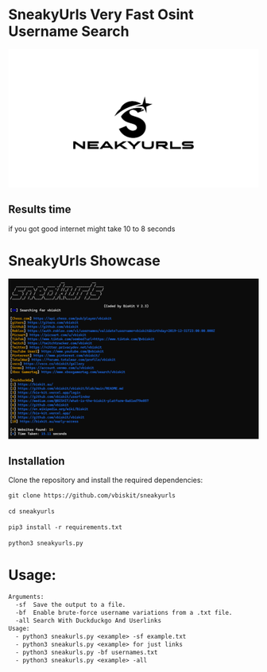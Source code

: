 # SneakyUrls Very Fast Osint Username Search 
![Screenshot](sneakyurl.jpg)

## Results time 

if you got good internet might take 10 to 8 seconds

# SneakyUrls Showcase
![sneaky](sneakurls.png)

## Installation 
Clone the repository and install the required dependencies:  
```
git clone https://github.com/vbiskit/sneakyurls

cd sneakyurls

pip3 install -r requirements.txt

python3 sneakyurls.py
```
# Usage:
```
Arguments:
  -sf  Save the output to a file.
  -bf  Enable brute-force username variations from a .txt file.
  -all Search With Duckduckgo And Userlinks
Usage:
  - python3 sneakurls.py <example> -sf example.txt
  - python3 sneakurls.py <example> for just links
  - python3 sneakurls.py -bf usernames.txt
  - python3 sneakurls.py <example> -all
